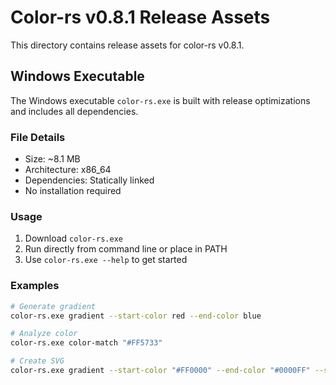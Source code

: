 # Color-rs v0.8.1 Release Assets

This directory contains release assets for color-rs v0.8.1.

## Windows Executable

The Windows executable `color-rs.exe` is built with release optimizations and includes all dependencies.

### File Details
- Size: ~8.1 MB
- Architecture: x86_64
- Dependencies: Statically linked
- No installation required

### Usage
1. Download `color-rs.exe`
2. Run directly from command line or place in PATH
3. Use `color-rs.exe --help` to get started

### Examples
```bash
# Generate gradient
color-rs.exe gradient --start-color red --end-color blue

# Analyze color
color-rs.exe color-match "#FF5733"

# Create SVG
color-rs.exe gradient --start-color "#FF0000" --end-color "#0000FF" --svg
```
